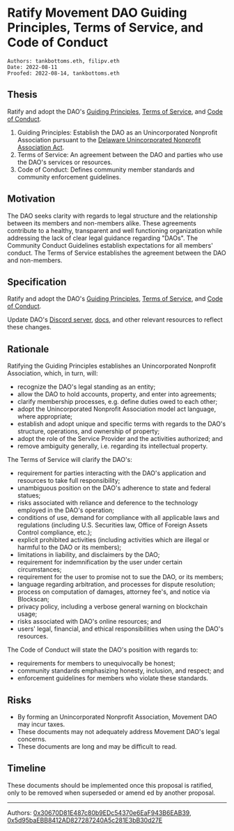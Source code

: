 # Ratify Movement DAO Guiding Principles, Terms of Service, and Code of Conduct

```
Authors: tankbottoms.eth, filipv.eth
Date: 2022-08-11
Proofed: 2022-08-14, tankbottoms.eth
```

## Thesis

Ratify and adopt the DAO's [Guiding Principles](https://gov.move.xyz/dao/legal/guiding-principles), [Terms of Service](https://gov.move.xyz/dao/legal/tos), and [Code of Conduct](https://gov.move.xyz/dao/resources/code-of-conduct).

1. Guiding Principles: Establish the DAO as an Unincorporated Nonprofit Association pursuant to the [Delaware Unincorporated Nonprofit Association Act](https://delcode.delaware.gov/title6/c019/index.html).
2. Terms of Service: An agreement between the DAO and parties who use the DAO's services or resources.
3. Code of Conduct: Defines community member standards and community enforcement guidelines.

## Motivation

The DAO seeks clarity with regards to legal structure and the relationship between its members and non-members alike. These agreements contribute to a healthy, transparent and well functioning organization while addressing the lack of clear legal guidance regarding "DAOs". The Community Conduct Guidelines establish expectations for all members' conduct. The Terms of Service establishes the agreement between the DAO and non-members.

## Specification

Ratify and adopt the DAO's [Guiding Principles](https://gov.move.xyz/dao/legal/guiding-principles), [Terms of Service](https://gov.move.xyz/dao/legal/tos), and [Code of Conduct](https://gov.move.xyz/dao/resources/code-of-conduct).

Update DAO's [Discord server](https://discord.gg/movexyz), [docs](https://gov.move.xyz), and other relevant resources to reflect these changes.

## Rationale

Ratifying the Guiding Principles establishes an Unincorporated Nonprofit Association, which, in turn, will:

-   recognize the DAO's legal standing as an entity;
-   allow the DAO to hold accounts, property, and enter into agreements;
-   clarify membership processes, e.g. define duties owed to each other;
-   adopt the Unincorporated Nonprofit Association model act language, where appropriate;
-   establish and adopt unique and specific terms with regards to the DAO's structure, operations, and ownership of property;
-   adopt the role of the Service Provider and the activities authorized; and
-   remove ambiguity generally, i.e. regarding its intellectual property.

The Terms of Service will clarify the DAO's:

-   requirement for parties interacting with the DAO's application and resources to take full responsibility;
-   unambiguous position on the DAO's adherence to state and federal statues;
-   risks associated with reliance and deference to the technology employed in the DAO's operation;
-   conditions of use, demand for compliance with all applicable laws and regulations (including U.S. Securities law, Office of Foreign Assets Control compliance, etc.);
-   explicit prohibited activities (including activities which are illegal or harmful to the DAO or its members);
-   limitations in liability, and disclaimers by the DAO;
-   requirement for indemnification by the user under certain circumstances;
-   requirement for the user to promise not to sue the DAO, or its members;
-   language regarding arbitration, and processes for dispute resolution;
-   process on computation of damages, attorney fee's, and notice via Blockscan;
-   privacy policy, including a verbose general warning on blockchain usage;
-   risks associated with DAO's online resources; and
-   users' legal, financial, and ethical responsibilities when using the DAO's resources.

The Code of Conduct will state the DAO's position with regards to:

-   requirements for members to unequivocally be honest;
-   community standards emphasizing honesty, inclusion, and respect; and
-   enforcement guidelines for members who violate these standards.

## Risks

-   By forming an Unincorporated Nonprofit Association, Movement DAO may incur taxes.
-   These documents may not adequately address Movement DAO's legal concerns.
-   These documents are long and may be difficult to read.

## Timeline

These documents should be implemented once this proposal is ratified, only to be removed when superseded or amend
ed by another proposal.

---

Authors: [0x30670D81E487c80b9EDc54370e6EaF943B6EAB39](https://etherscan.io/address/0x30670d81e487c80b9edc54370e6eaf943b6eab39), [0x5d95baEBB8412AD827287240A5c281E3bB30d27E](https://etherscan.io/address/0x5d95baEBB8412AD827287240A5c281E3bB30d27E)
